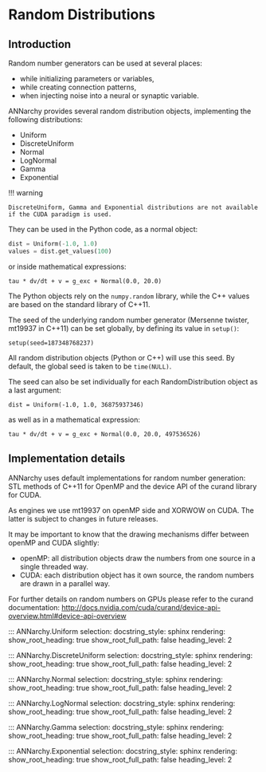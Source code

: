 # Random Distributions

## Introduction

Random number generators can be used at several places:

-   while initializing parameters or variables,
-   while creating connection patterns,
-   when injecting noise into a neural or synaptic variable.

ANNarchy provides several random distribution objects, implementing the
following distributions:

-   Uniform
-   DiscreteUniform
-   Normal
-   LogNormal
-   Gamma
-   Exponential

!!! warning

    DiscreteUniform, Gamma and Exponential distributions are not available if the CUDA paradigm is used.


They can be used in the Python code, as a normal object:

```python
dist = Uniform(-1.0, 1.0)
values = dist.get_values(100)
```

or inside mathematical expressions:

    tau * dv/dt + v = g_exc + Normal(0.0, 20.0)

The Python objects rely on the `numpy.random` library, while the C++
values are based on the standard library of C++11.

The seed of the underlying random number generator (Mersenne twister,
mt19937 in C++11) can be set globally, by defining its value in
`setup()`:

    setup(seed=187348768237)

All random distribution objects (Python or C++) will use this seed. By
default, the global seed is taken to be `time(NULL)`.

The seed can also be set individually for each RandomDistribution object
as a last argument:

    dist = Uniform(-1.0, 1.0, 36875937346)

as well as in a mathematical expression:

    tau * dv/dt + v = g_exc + Normal(0.0, 20.0, 497536526)

## Implementation details

ANNarchy uses default implementations for random number generation: STL
methods of C++11 for OpenMP and the device API of the curand library for
CUDA.

As engines we use mt19937 on openMP side and XORWOW on CUDA. The latter
is subject to changes in future releases.

It may be important to know that the drawing mechanisms differ between
openMP and CUDA slightly:

-   openMP: all distribution objects draw the numbers from one source in
    a single threaded way.
-   CUDA: each distribution object has it own source, the random numbers
    are drawn in a parallel way.

For further details on random numbers on GPUs please refer to the curand
documentation:
<http://docs.nvidia.com/cuda/curand/device-api-overview.html#device-api-overview>

::: ANNarchy.Uniform
    selection:
      docstring_style: sphinx
    rendering:
      show_root_heading: true
      show_root_full_path: false
      heading_level: 2

::: ANNarchy.DiscreteUniform
    selection:
      docstring_style: sphinx
    rendering:
      show_root_heading: true
      show_root_full_path: false
      heading_level: 2

::: ANNarchy.Normal
    selection:
      docstring_style: sphinx
    rendering:
      show_root_heading: true
      show_root_full_path: false
      heading_level: 2

::: ANNarchy.LogNormal
    selection:
      docstring_style: sphinx
    rendering:
      show_root_heading: true
      show_root_full_path: false
      heading_level: 2

::: ANNarchy.Gamma
    selection:
      docstring_style: sphinx
    rendering:
      show_root_heading: true
      show_root_full_path: false
      heading_level: 2


::: ANNarchy.Exponential
    selection:
      docstring_style: sphinx
    rendering:
      show_root_heading: true
      show_root_full_path: false
      heading_level: 2
